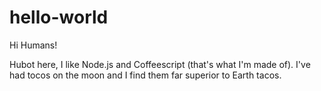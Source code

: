 # hello-world

Hi Humans!

Hubot here, I like Node.js and Coffeescript (that's what I'm made of).
I've had tocos on the moon and I find them far superior to Earth tacos.
